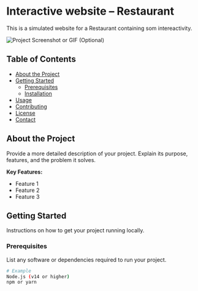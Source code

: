 # Interactive website – Restaurant

This is a simulated website for a Restaurant containing som intereactivity.

![Project Screenshot or GIF (Optional)](./path/to/screenshot.png)

## Table of Contents

- [About the Project](#about-the-project)
- [Getting Started](#getting-started)
  - [Prerequisites](#prerequisites)
  - [Installation](#installation)
- [Usage](#usage)
- [Contributing](#contributing)
- [License](#license)
- [Contact](#contact)

## About the Project

Provide a more detailed description of your project. Explain its purpose, features, and the problem it solves.

**Key Features:**

- Feature 1
- Feature 2
- Feature 3

## Getting Started

Instructions on how to get your project running locally.

### Prerequisites

List any software or dependencies required to run your project.

```bash
# Example
Node.js (v14 or higher)
npm or yarn
